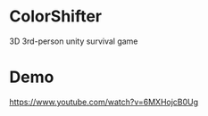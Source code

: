 # ColorShifter
3D 3rd-person unity survival game

# Demo
https://www.youtube.com/watch?v=6MXHojcB0Ug
